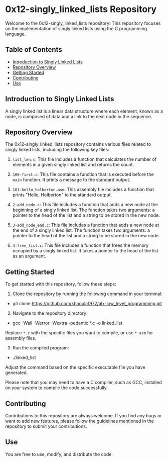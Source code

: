 # 0x12-singly_linked_lists Repository

Welcome to the 0x12-singly_linked_lists repository! This repository focuses on the implementation of singly linked lists using the C programming language.

## Table of Contents

- [Introduction to Singly Linked Lists](#introduction-to-singly-linked-lists)
- [Repository Overview](#repository-overview)
- [Getting Started](#getting-started)
- [Contributing](#contributing)
- [Use](#use)

## Introduction to Singly Linked Lists

A singly linked list is a linear data structure where each element, known as a node, is composed of data and a link to the next node in the sequence.

## Repository Overview

The 0x12-singly_linked_lists repository contains various files related to singly linked lists, including the following key files:

1. `list_len.c`: This file includes a function that calculates the number of elements in a given singly linked list and returns the count.

2. `100-first.c`: This file contains a function that is executed before the `main` function. It prints a message to the standard output.

3. `101-hello_holberton.asm`: This assembly file includes a function that prints "Hello, Holberton" to the standard output.

4. `2-add_node.c`: This file includes a function that adds a new node at the beginning of a singly linked list. The function takes two arguments: a pointer to the head of the list and a string to be stored in the new node.

5. `3-add_node_end.c`: This file includes a function that adds a new node at the end of a singly linked list. The function takes two arguments: a pointer to the head of the list and a string to be stored in the new node.

6. `4-free_list.c`: This file includes a function that frees the memory occupied by a singly linked list. It takes a pointer to the head of the list as an argument.

## Getting Started

To get started with this repository, follow these steps:

1. Clone the repository by running the following command in your terminal:
   
- git clone https://github.com/khaoula1972/alx-low_level_programming.git

2. Navigate to the repository directory:
   
- gcc -Wall -Werror -Wextra -pedantic *.c -o linked_list

Replace `*.c` with the specific files you want to compile, or use `*.asm` for assembly files.

3. Run the compiled program:
   
- ./linked_list

Adjust the command based on the specific executable file you have generated.

Please note that you may need to have a C compiler, such as GCC, installed on your system to compile the code successfully.

## Contributing

Contributions to this repository are always welcome. If you find any bugs or want to add new features, please follow the guidelines mentioned in the repository to submit your contributions.

## Use

You are free to use, modify, and distribute the code.
